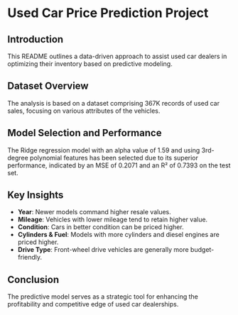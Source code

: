 # Used Car Price Prediction Project

## Introduction
This README outlines a data-driven approach to assist used car dealers in optimizing their inventory based on predictive modeling.

## Dataset Overview
The analysis is based on a dataset comprising 367K records of used car sales, focusing on various attributes of the vehicles.

## Model Selection and Performance
The Ridge regression model with an alpha value of 1.59 and using 3rd-degree polynomial features has been selected due to its superior performance, indicated by an MSE of 0.2071 and an R² of 0.7393 on the test set.

## Key Insights
- **Year**: Newer models command higher resale values.
- **Mileage**: Vehicles with lower mileage tend to retain higher value.
- **Condition**: Cars in better condition can be priced higher.
- **Cylinders & Fuel**: Models with more cylinders and diesel engines are priced higher.
- **Drive Type**: Front-wheel drive vehicles are generally more budget-friendly.

## Conclusion
The predictive model serves as a strategic tool for enhancing the profitability and competitive edge of used car dealerships.
